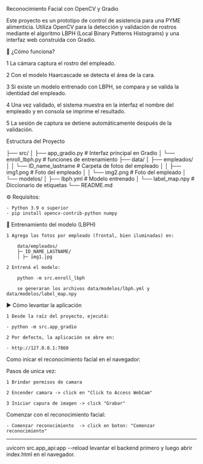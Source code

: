 Reconocimiento Facial con OpenCV y Gradio

Este proyecto es un prototipo de control de asistencia para una PYME alimenticia.
Utiliza OpenCV para la detección y validación de rostros mediante el algoritmo LBPH (Local Binary Patterns Histograms) y una interfaz web construida con Gradio.

🚀 ¿Cómo funciona?

1 La cámara captura el rostro del empleado.

2 Con el modelo Haarcascade se detecta el área de la cara.

3 Si existe un modelo entrenado con LBPH, se compara y se valida la identidad del empleado.

4 Una vez validado, el sistema muestra en la interfaz el nombre del empleado y en consola se imprime el resultado.

5 La sesión de captura se detiene automáticamente después de la validación.

Estructura del Proyecto

├── src/
│   ├── app_gradio.py               # Interfaz principal en Gradio
│   └── enroll_lbph.py              # funciones de entrenamiento
├── data/
│   ├── empleados/
│   │   └── ID_name_lastname       # Carpeta de fotos del empleado
│   │       ├── img1.png            # Foto del empleado
│   │       └── img2.png            # Foto del empleado
│   └── modelos/
│       ├── lbph.yml                # Modelo entrenado
│       └── label_map.npy           # Diccionario de etiquetas
└── README.md

⚙️ Requisitos:

    - Python 3.9 o superior
    - pip install opencv-contrib-python numpy

🧪 Entrenamiento del modelo (LBPH)

    1 Agrega las fotos por empleado (frontal, bien iluminadas) en:

        data/empleados/
        ├─ ID_NAME_LASTNAME/
        │ ├─ img1.jpg

    2 Entrená el modelo:

        python -m src.enroll_lbph
        
        se generaran los archivos data/modelos/lbph.yml y data/modelos/label_map.npy


▶️ Cómo levantar la aplicación

    1 Desde la raíz del proyecto, ejecutá:

    - python -m src.app_gradio

    2 Por defecto, la aplicación se abre en:

    - http://127.0.0.1:7860

Como inicar el reconocimiento facial en el navegador:

Pasos de unica vez: 

    1 Brindar permisos de camara

    2 Encender camara -> click en "Click to Access WebCam"

    3 Iniciar capura de imagen -> click "Grabar"

Comenzar con el reconocimiento facial:

    - Comenzar reconocimiento  -> click en boton: "Comenzar reconocimiento"

--------------------------------------------------------------------------------------

uvicorn src.app_api:app --reload
levantar el backend primero y luego abrir index.html en el navegador.
